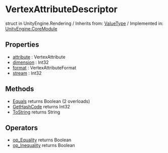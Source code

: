 # VertexAttributeDescriptor
struct in UnityEngine.Rendering
 / Inherits from: <a href="https://docs.unity3d.com/6000.0/Documentation/ScriptReference/ValueType.html">ValueType</a> / Implemented in: <a href="https://docs.unity3d.com/6000.0/Documentation/ScriptReference/UnityEngine.CoreModule.html">UnityEngine.CoreModule</a>

## Properties
- <a href="https://docs.unity3d.com/6000.0/Documentation/ScriptReference/VertexAttributeDescriptor-attribute.html">attribute</a> : VertexAttribute
- <a href="https://docs.unity3d.com/6000.0/Documentation/ScriptReference/VertexAttributeDescriptor-dimension.html">dimension</a> : Int32
- <a href="https://docs.unity3d.com/6000.0/Documentation/ScriptReference/VertexAttributeDescriptor-format.html">format</a> : VertexAttributeFormat
- <a href="https://docs.unity3d.com/6000.0/Documentation/ScriptReference/VertexAttributeDescriptor-stream.html">stream</a> : Int32

## Methods
- <a href="https://docs.unity3d.com/6000.0/Documentation/ScriptReference/VertexAttributeDescriptor.Equals.html">Equals</a> returns Boolean (2 overloads)
- <a href="https://docs.unity3d.com/6000.0/Documentation/ScriptReference/VertexAttributeDescriptor.GetHashCode.html">GetHashCode</a> returns Int32
- <a href="https://docs.unity3d.com/6000.0/Documentation/ScriptReference/VertexAttributeDescriptor.ToString.html">ToString</a> returns String

## Operators
- <a href="https://docs.unity3d.com/6000.0/Documentation/ScriptReference/VertexAttributeDescriptor.op_Equality.html">op_Equality</a> returns Boolean
- <a href="https://docs.unity3d.com/6000.0/Documentation/ScriptReference/VertexAttributeDescriptor.op_Inequality.html">op_Inequality</a> returns Boolean
